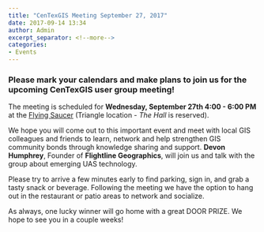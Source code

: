 ```yaml
---
title: "CenTexGIS Meeting September 27, 2017"
date: 2017-09-14 13:34
author: Admin
excerpt_separator: <!--more-->
categories:
- Events
---
```

### Please mark your calendars and make plans to join us for the upcoming CenTexGIS user group meeting!  

The meeting is scheduled for **Wednesday, September 27th 4:00 - 6:00 PM** at the [Flying Saucer](http://www.beerknurd.com/locations/austin-flying-saucer) (Triangle location - *The Hall* is reserved).

We hope you will come out to this important event and meet with local GIS colleagues and friends to learn, network and help strengthen GIS community bonds through knowledge sharing and support. **Devon Humphrey**, Founder of **Flightline Geographics**, will join us and talk with the group about emerging UAS technology.

Please try to arrive a few minutes early to find parking, sign in, and grab a tasty snack or beverage.  Following the meeting we have the option to hang out in the restaurant or patio areas to network and socialize.

As always, one lucky winner will go home with a great DOOR PRIZE.  We hope to see you in a couple weeks!
